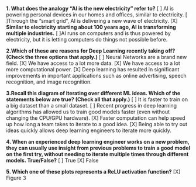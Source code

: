 **1. What does the analogy “AI is the new electricity” refer to?**
[ ] AI is powering personal devices in our homes and offices, similar to electricity.
[ ]Through the “smart grid”, AI is delivering a new wave of electricity.
[X] <b>Similar to electricity starting about 100 years ago, AI is transforming multiple industries.</b>
[ ]AI runs on computers and is thus powered by electricity, but it is letting computers do things not possible before. 
  
**2.Which of these are reasons for Deep Learning recently taking off? (Check the three options that apply.)**
[ ] Neural Networks are a brand new field. 
[X] We have access to a lot more data.
[X] We have access to a lot more computational power. 
[X] Deep learning has resulted in significant improvements in important applications such as online advertising, speech recognition, and image recognition. 

**3.Recall this diagram of iterating over different ML ideas. Which of the statements below are true? (Check all that apply.)**
[ ] It is faster to train on a big dataset than a small dataset. 
[ ] Recent progress in deep learning algorithms has allowed us to train good models faster (even without changing the CPU/GPU hardware). 
[X] Faster computation can help speed up how long a team takes to iterate to a good idea. 
[X] Being able to try out ideas quickly allows deep learning engineers to iterate more quickly. 

**4. When an experienced deep learning engineer works on a new problem, they can usually use insight from previous problems to train a good model on the first try, without needing to iterate multiple times through different models. True/False?**
[ ] True
[X] False

**5. Which one of these plots represents a ReLU activation function?**
[X] Figure 3